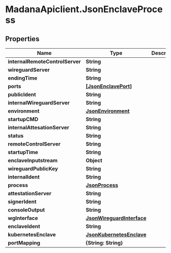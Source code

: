 # MadanaApiclient.JsonEnclaveProcess

## Properties

Name | Type | Description | Notes
------------ | ------------- | ------------- | -------------
**internalRemoteControlServer** | **String** |  | [optional] 
**wireguardServer** | **String** |  | [optional] 
**endingTime** | **String** |  | [optional] 
**ports** | [**[JsonEnclavePort]**](JsonEnclavePort.md) |  | [optional] 
**publicIdent** | **String** |  | [optional] 
**internalWireguardServer** | **String** |  | [optional] 
**environment** | [**JsonEnvironment**](JsonEnvironment.md) |  | [optional] 
**startupCMD** | **String** |  | [optional] 
**internalAttesationServer** | **String** |  | [optional] 
**status** | **String** |  | [optional] 
**remoteControlServer** | **String** |  | [optional] 
**startupTime** | **String** |  | [optional] 
**enclaveInputstream** | **Object** |  | [optional] 
**wireguardPublicKey** | **String** |  | [optional] 
**internalIdent** | **String** |  | [optional] 
**process** | [**JsonProcess**](JsonProcess.md) |  | [optional] 
**attestationServer** | **String** |  | [optional] 
**signerIdent** | **String** |  | [optional] 
**consoleOutput** | **String** |  | [optional] 
**wgInterface** | [**JsonWireguardInterface**](JsonWireguardInterface.md) |  | [optional] 
**enclaveIdent** | **String** |  | [optional] 
**kubernetesEnclave** | [**JsonKubernetesEnclave**](JsonKubernetesEnclave.md) |  | [optional] 
**portMapping** | **{String: String}** |  | [optional] 


